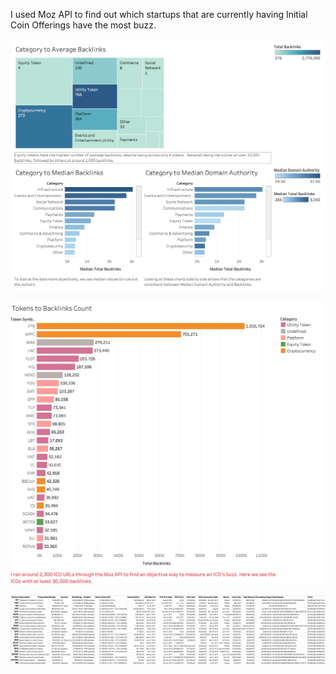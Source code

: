 I used Moz API to find out which startups that are currently having Initial Coin Offerings have the most buzz. 


![alt text](https://github.com/elyselam/crypto_projects/blob/master/ICO%20Analysis/Categories%20to%20links_count.png)



![alt text](https://github.com/elyselam/crypto_projects/blob/master/ICO%20Analysis/Token's_Buzz.png)




![alt text](https://github.com/elyselam/crypto_projects/blob/master/Network%20Analysis/etherscan_scrape.png)
